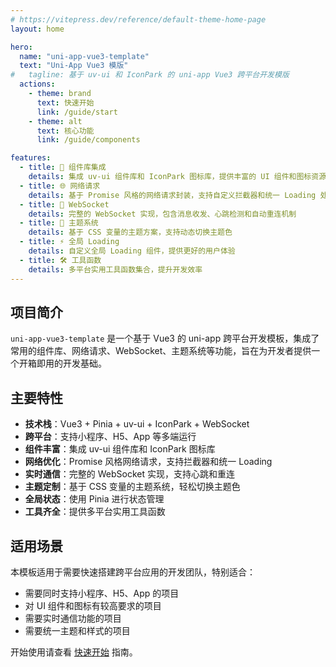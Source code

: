 ```yaml
---
# https://vitepress.dev/reference/default-theme-home-page
layout: home

hero:
  name: "uni-app-vue3-template"
  text: "Uni-App Vue3 模版"
#   tagline: 基于 uv-ui 和 IconPark 的 uni-app Vue3 跨平台开发模版
  actions:
    - theme: brand
      text: 快速开始
      link: /guide/start
    - theme: alt
      text: 核心功能
      link: /guide/components

features:
  - title: 🧩 组件库集成
    details: 集成 uv-ui 组件库和 IconPark 图标库，提供丰富的 UI 组件和图标资源
  - title: 🌐 网络请求
    details: 基于 Promise 风格的网络请求封装，支持自定义拦截器和统一 Loading 处理
  - title: 🔌 WebSocket
    details: 完整的 WebSocket 实现，包含消息收发、心跳检测和自动重连机制
  - title: 🎨 主题系统
    details: 基于 CSS 变量的主题方案，支持动态切换主题色
  - title: ⚡ 全局 Loading
    details: 自定义全局 Loading 组件，提供更好的用户体验
  - title: 🛠️ 工具函数
    details: 多平台实用工具函数集合，提升开发效率
---
```


## 项目简介

`uni-app-vue3-template` 是一个基于 Vue3 的 uni-app 跨平台开发模板，集成了常用的组件库、网络请求、WebSocket、主题系统等功能，旨在为开发者提供一个开箱即用的开发基础。

## 主要特性

- **技术栈**：Vue3 + Pinia + uv-ui + IconPark + WebSocket
- **跨平台**：支持小程序、H5、App 等多端运行
- **组件丰富**：集成 uv-ui 组件库和 IconPark 图标库
- **网络优化**：Promise 风格网络请求，支持拦截器和统一 Loading
- **实时通信**：完整的 WebSocket 实现，支持心跳和重连
- **主题定制**：基于 CSS 变量的主题系统，轻松切换主题色
- **全局状态**：使用 Pinia 进行状态管理
- **工具齐全**：提供多平台实用工具函数

## 适用场景

本模板适用于需要快速搭建跨平台应用的开发团队，特别适合：

- 需要同时支持小程序、H5、App 的项目
- 对 UI 组件和图标有较高要求的项目
- 需要实时通信功能的项目
- 需要统一主题和样式的项目

开始使用请查看 [快速开始](/guide/start) 指南。
